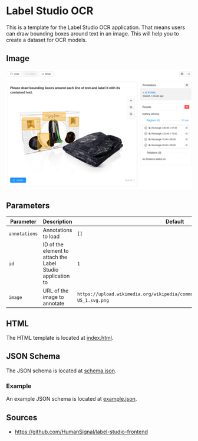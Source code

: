 # Label Studio OCR

This is a template for the Label Studio OCR application.
That means users can draw bounding boxes around text in an image.
This will help you to create a dataset for OCR models.

## Image

![Example](assets/labelstudioocr.png)

## Parameters

| Parameter | Description | Default |
| --------- | ----------- | ------- |
| `annotations` | Annotations to load | `[]` |
| `id` | ID of the element to attach the Label Studio application to | `1` |
| `image` | URL of the image to annotate | `https://upload.wikimedia.org/wikipedia/commons/thumb/1/1b/US_1.svg/1200px-US_1.svg.png` |

## HTML

The HTML template is located at [index.html](./index.html).

## JSON Schema

The JSON schema is located at [schema.json](./schema.json).

### Example

An example JSON schema is located at [example.json](./example.json).

## Sources

- <https://github.com/HumanSignal/label-studio-frontend>
